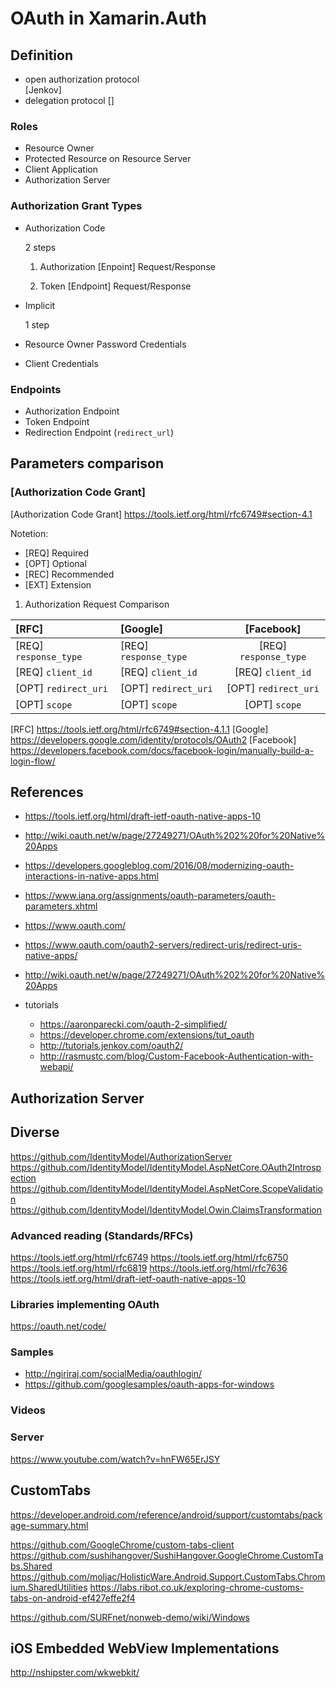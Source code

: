 # OAuth in Xamarin.Auth

## Definition

*	open authorization protocol 	
	[Jenkov]
*	delegation protocol 
	[]
	

### Roles

*	Resource Owner
*	Protected Resource on Resource Server
*	Client Application
*	Authorization Server

### Authorization Grant Types

*	Authorization Code 

	2 steps
	
	1.	Authorization [Enpoint] Request/Response
	
	2.	Token [Endpoint] Request/Response
	
	
*	Implicit

	1 step
	
*	Resource Owner Password Credentials

*	Client Credentials


### Endpoints

*	Authorization Endpoint 
*	Token Endpoint
*	Redirection Endpoint (`redirect_url`)

## Parameters comparison

### [Authorization Code Grant]

[Authorization Code Grant] https://tools.ietf.org/html/rfc6749#section-4.1

Notetion:

*	[REQ] Required
*	[OPT] Optional
*	[REC] Recommended
*	[EXT] Extension
 
1.	Authorization Request Comparison

| [RFC]                  | [Google]              | [Facebook]            |
|:-----------------------|:----------------------|:---------------------:|
| [REQ] `response_type`  | [REQ] `response_type` | [REQ] `response_type` |
| [REQ] `client_id`      | [REQ] `client_id`     | [REQ] `client_id`     |
| [OPT] `redirect_uri`   | [OPT] `redirect_uri`  | [OPT] `redirect_uri`  | 
| [OPT] `scope`          | [OPT] `scope`         | [OPT] `scope`         |

[RFC] 			https://tools.ietf.org/html/rfc6749#section-4.1.1
[Google]		https://developers.google.com/identity/protocols/OAuth2
[Facebook]		https://developers.facebook.com/docs/facebook-login/manually-build-a-login-flow/

## References

*	https://tools.ietf.org/html/draft-ietf-oauth-native-apps-10
*	http://wiki.oauth.net/w/page/27249271/OAuth%202%20for%20Native%20Apps
*	https://developers.googleblog.com/2016/08/modernizing-oauth-interactions-in-native-apps.html
*	https://www.iana.org/assignments/oauth-parameters/oauth-parameters.xhtml
*	https://www.oauth.com/
*	https://www.oauth.com/oauth2-servers/redirect-uris/redirect-uris-native-apps/
*	http://wiki.oauth.net/w/page/27249271/OAuth%202%20for%20Native%20Apps
*	tutorials

	*	https://aaronparecki.com/oauth-2-simplified/
	*	https://developer.chrome.com/extensions/tut_oauth
	*	http://tutorials.jenkov.com/oauth2/
	*	http://rasmustc.com/blog/Custom-Facebook-Authentication-with-webapi/

## Authorization Server


## Diverse 

https://github.com/IdentityModel/AuthorizationServer
https://github.com/IdentityModel/IdentityModel.AspNetCore.OAuth2Introspection
https://github.com/IdentityModel/IdentityModel.AspNetCore.ScopeValidation
https://github.com/IdentityModel/IdentityModel.Owin.ClaimsTransformation

### Advanced reading (Standards/RFCs)

https://tools.ietf.org/html/rfc6749
https://tools.ietf.org/html/rfc6750
https://tools.ietf.org/html/rfc6819
https://tools.ietf.org/html/rfc7636
https://tools.ietf.org/html/draft-ietf-oauth-native-apps-10

### Libraries implementing OAuth 

https://oauth.net/code/

### Samples

*	http://ngiriraj.com/socialMedia/oauthlogin/
*	https://github.com/googlesamples/oauth-apps-for-windows

### Videos

### Server

https://www.youtube.com/watch?v=hnFW65ErJSY

## CustomTabs

https://developer.android.com/reference/android/support/customtabs/package-summary.html

https://github.com/GoogleChrome/custom-tabs-client
https://github.com/sushihangover/SushiHangover.GoogleChrome.CustomTabs.Shared
https://github.com/moljac/HolisticWare.Android.Support.CustomTabs.Chromium.SharedUtilities
https://labs.ribot.co.uk/exploring-chrome-customs-tabs-on-android-ef427effe2f4


https://github.com/SURFnet/nonweb-demo/wiki/Windows


## iOS Embedded WebView Implementations

http://nshipster.com/wkwebkit/

